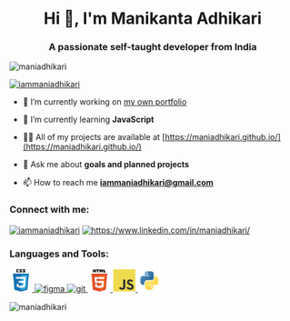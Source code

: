 <h1 align="center">Hi 👋, I'm Manikanta Adhikari</h1>
<h3 align="center">A passionate self-taught developer from India</h3>

<p align="left"> <img src="https://komarev.com/ghpvc/?username=maniadhikari&label=Profile%20views&color=0e75b6&style=flat" alt="maniadhikari" /> </p>

<p align="left"> <a href="https://twitter.com/maniadhikarii" target="blank"><img src="https://img.shields.io/twitter/follow/iammaniadhikari?logo=twitter&style=for-the-badge" alt="iammaniadhikari" /></a> </p>

- 🔭 I’m currently working on [my own portfolio](https://maniadhikari.github.io/)

- 🌱 I’m currently learning **JavaScript**

- 👨‍💻 All of my projects are available at [https://maniadhikari.github.io/](https://maniadhikari.github.io/)

- 💬 Ask me about **goals and planned projects**

- 📫 How to reach me **iammaniadhikari@gmail.com**

<h3 align="left">Connect with me:</h3>
<p align="left">
<a href="https://twitter.com/maniadhikarii" target="blank"><img align="center" src="https://raw.githubusercontent.com/rahuldkjain/github-profile-readme-generator/master/src/images/icons/Social/twitter.svg" alt="iammaniadhikari" height="30" width="40" /></a>
<a href="https://linkedin.com/in/https://www.linkedin.com/in/maniadhikari/" target="blank"><img align="center" src="https://raw.githubusercontent.com/rahuldkjain/github-profile-readme-generator/master/src/images/icons/Social/linked-in-alt.svg" alt="https://www.linkedin.com/in/maniadhikari/" height="30" width="40" /></a>
</p>

<h3 align="left">Languages and Tools:</h3>
<p align="left"> <a href="https://www.w3schools.com/css/" target="_blank" rel="noreferrer"> <img src="https://raw.githubusercontent.com/devicons/devicon/master/icons/css3/css3-original-wordmark.svg" alt="css3" width="40" height="40"/> </a> <a href="https://www.figma.com/" target="_blank" rel="noreferrer"> <img src="https://www.vectorlogo.zone/logos/figma/figma-icon.svg" alt="figma" width="40" height="40"/> </a> <a href="https://git-scm.com/" target="_blank" rel="noreferrer"> <img src="https://www.vectorlogo.zone/logos/git-scm/git-scm-icon.svg" alt="git" width="40" height="40"/> </a> <a href="https://www.w3.org/html/" target="_blank" rel="noreferrer"> <img src="https://raw.githubusercontent.com/devicons/devicon/master/icons/html5/html5-original-wordmark.svg" alt="html5" width="40" height="40"/> </a> <a href="https://developer.mozilla.org/en-US/docs/Web/JavaScript" target="_blank" rel="noreferrer"> <img src="https://raw.githubusercontent.com/devicons/devicon/master/icons/javascript/javascript-original.svg" alt="javascript" width="40" height="40"/> </a> <a href="https://www.python.org" target="_blank" rel="noreferrer"> <img src="https://raw.githubusercontent.com/devicons/devicon/master/icons/python/python-original.svg" alt="python" width="40" height="40"/> </a> </p>

<p><img align="center" src="https://github-readme-stats.vercel.app/api/top-langs?username=maniadhikari&show_icons=true&locale=en&layout=compact" alt="maniadhikari" /></p>
